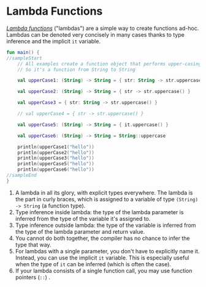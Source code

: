 # Lambda Functions

[*Lambda functions*](https://kotlinlang.org/docs/reference/lambdas.html) ("lambdas") are a simple way to create
functions ad-hoc. Lambdas can be denoted very concisely in many cases thanks to type inference and the implicit `it`
variable.

```kotlin
fun main() {
//sampleStart
    // All examples create a function object that performs upper-casing.
    // So it's a function from String to String

    val upperCase1: (String) -> String = { str: String -> str.uppercase() } // 1

    val upperCase2: (String) -> String = { str -> str.uppercase() }         // 2

    val upperCase3 = { str: String -> str.uppercase() }                     // 3

    // val upperCase4 = { str -> str.uppercase() }                          // 4

    val upperCase5: (String) -> String = { it.uppercase() }                 // 5

    val upperCase6: (String) -> String = String::uppercase                  // 6

    println(upperCase1("hello"))
    println(upperCase2("hello"))
    println(upperCase3("hello"))
    println(upperCase5("hello"))
    println(upperCase6("hello"))
//sampleEnd
}
```

1. A lambda in all its glory, with explicit types everywhere. The lambda is the part in curly braces, which is assigned
   to a variable of type `(String) -> String` (a function type).
2. Type inference inside lambda: the type of the lambda parameter is inferred from the type of the variable it's
   assigned to.
3. Type inference outside lambda: the type of the variable is inferred from the type of the lambda parameter and return
   value.
4. You cannot do both together, the compiler has no chance to infer the type that way.
5. For lambdas with a single parameter, you don't have to explicitly name it. Instead, you can use the implicit `it`
   variable. This is especially useful when the type of `it` can be inferred (which is often the case).
6. If your lambda consists of a single function call, you may use function pointers (`::`) .
